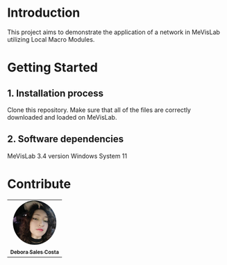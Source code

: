 # Introduction
This project aims to demonstrate the application of a network in MeVisLab utilizing Local Macro Modules.

# Getting Started

## 1. Installation process
Clone this repository. Make sure that all of the files are correctly downloaded and loaded on MeVisLab.

## 2. Software dependencies
MeVisLab 3.4 version 
Windows System 11

# Contribute
<table>
  <tr>
    <td align="center"><a href="https://github.com/deborasaless"><img style="border-radius: 50%;" src="https://raw.githubusercontent.com/deborasaless/images/main/foto-perfil-Debora-Sales-Costa.jpg" width="100px;" alt=""/><br /><sub><b>Debora Sales Costa</b></sub></a><br /></a></td>
   
</table>
